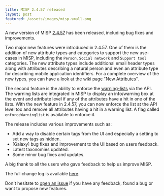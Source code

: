 ```yaml
---
title: MISP 2.4.57 released
layout: post
featured: /assets/images/misp-small.png
---
```


A new version of MISP [2.4.57](https://github.com/MISP/MISP/tree/v2.4.57) has been released, including bug fixes and improvements.

Two major new features were introduced in 2.4.57. One of them is the addition of new attribute types and categories
to support the new use-cases in MISP, including the ```Person```, ```Social network``` and ```Support tool``` categories. The
new attribute types include additional email header types along with attributes describing a natural person and even an attribute type for describing mobile application identifiers.
For a complete overview of the new types, you can have a look at the [wiki page "New Attributes"](https://github.com/MISP/MISP/wiki/NewAttributes).

The second feature is the ability to enforce the [warning-lists](https://github.com/MISP/misp-warninglists) via the API. 
The warning lists are integrated in MISP to display an info/warning box at the event and attribute level if any of the attributes have a hit in one of the lists.
With the new feature in 2.4.57, you can now enforce the list at the API level too and remove all attributes having a hit in a warning list. A flag called ```enforceWarninglist``` is available to enforce it.

The release includes various improvements such as:

- Add a way to disable certain tags from the UI and especially a setting to set new tags as hidden.
- [Galaxy] bug fixes and improvement to the UI based on users feedback.
- Latest taxonomies updated.
- Some minor bug fixes and updates.

A big thank to all the users who gave feedback to help us improve MISP.

The full change log is available [here](http://www.misp-project.org/Changelog.txt).

Don't hesitate to [open an issue](https://github.com/MISP/MISP/issues) if you have any feedback, found a bug or want to propose new features.
